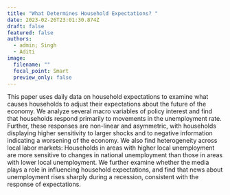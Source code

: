 ```yaml
---
title: "What Determines Household Expectations? "
date: 2023-02-26T23:01:30.874Z
draft: false
featured: false
authors:
  - admin; Singh
  - Aditi
image:
  filename: ""
  focal_point: Smart
  preview_only: false
---
```

This paper uses daily data on household expectations to examine what causes households to adjust their expectations about the future of the economy. We analyze several macro variables of policy interest and find that households respond primarily to movements in the unemployment rate. Further, these responses are non-linear and asymmetric, with households displaying higher sensitivity to larger shocks and to negative information indicating a worsening of the economy. We also find heterogeneity across local labor markets: Households in areas with higher local unemployment are more sensitive to changes in national unemployment than those in areas with lower local unemployment. We further examine whether the media plays a role in influencing household expectations, and find that news about unemployment rises sharply during a recession, consistent with the response of expectations.
